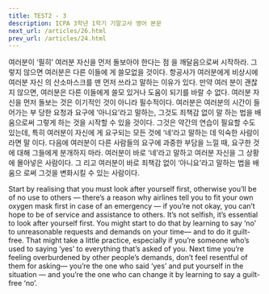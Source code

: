 ```yaml
---
title: TEST2 - 3
description: ICPA 3학년 1학기 기말고사 영어 본문
next_url: /articles/26.html
prev_url: /articles/24.html
---
```


여러분이 ‘필히’ 여러분 자신을 먼저 돌보아야 한다는 점 을 깨달음으로써 시작하라. 그렇지 않으면 여러분은 다른 이들에 게 쓸모없을 것이다. 항공사가 여러분에게 비상시에 여러분 자신 의 산소마스크를 맨 먼저 쓰라고 말하는 이유가 있다. 만약 여러 분이 괜찮지 않으면, 여러분은 다른 이들에게 쓸모 있거나 도움이 되기를 바랄 수 없다. 여러분 자신을 먼저 돌보는 것은 이기적인 것이 아니라 필수적이다. 여러분은 여러분의 시간이 들어가는 부 당한 요청과 요구에 ‘아니요’라고 말하는, 그것도 죄책감 없이 말 하는 법을 배움으로써 그렇게 하는 것을 시작할 수 있을 것이다. 그것은 약간의 연습이 필요할 수도 있는데, 특히 여러분이 자신에 게 요구되는 모든 것에 ‘네’라고 말하는 데 익숙한 사람이라면 말 이다. 다음에 여러분이 다른 사람들의 요구에 과중한 부담을 느낄 때, 요구한 것에 대해 그들에게 분개하지 마라. 여러분이 바로 ‘네’라고 말하고 여러분 자신을 그 상황에 몰아넣은 사람이다. 그 리고 여러분이 바로 죄책감 없이 ‘아니요’라고 말하는 법을 배움으 로써 그것을 변화시킬 수 있는 사람이다.

Start by realising that you must look after yourself first, otherwise you’ll be of no use to others — there’s a reason why airlines tell you to fit your own oxygen mask first in case of an emergency — if you’re not okay, you can’t hope to be of service and assistance to others. It’s not selfish, it’s essential to look after yourself first. You might start to do that by learning to say ‘no’ to unreasonable requests and demands on your time— and to do it guilt-free. That might take a little practice, especially if you’re someone who’s used to saying ‘yes’ to everything that’s asked of you. Next time you’re feeling overburdened by other people’s demands, don’t feel resentful of them for asking— you’re the one who said ‘yes’ and put yourself in the situation — and you’re the one who can change it by learning to say a guilt-free ‘no’.
